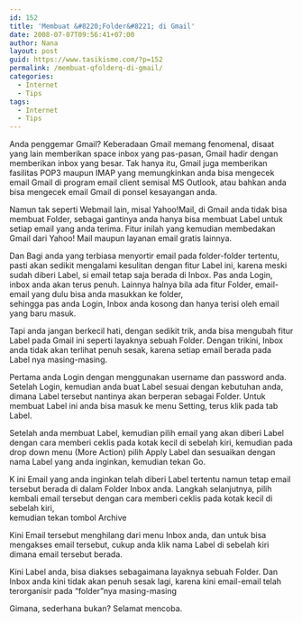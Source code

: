 ```yaml
---
id: 152
title: 'Membuat &#8220;Folder&#8221; di Gmail'
date: 2008-07-07T09:56:41+07:00
author: Nana
layout: post
guid: https://www.tasikisme.com/?p=152
permalink: /membuat-qfolderq-di-gmail/
categories:
  - Internet
  - Tips
tags:
  - Internet
  - Tips
---
```

Anda penggemar Gmail? Keberadaan Gmail memang fenomenal, disaat yang lain memberikan space inbox yang pas-pasan, Gmail hadir dengan memberikan inbox yang besar. Tak hanya itu, Gmail juga memberikan fasilitas POP3 maupun IMAP yang memungkinkan anda bisa mengecek email Gmail di program email client semisal MS Outlook, atau bahkan anda bisa mengecek email Gmail di ponsel kesayangan anda.

Namun tak seperti Webmail lain, misal Yahoo!Mail, di Gmail anda tidak bisa membuat Folder, sebagai gantinya anda hanya bisa membuat Label untuk setiap email yang anda terima. Fitur inilah yang kemudian membedakan Gmail dari Yahoo! Mail maupun layanan email gratis lainnya.

Dan Bagi anda yang terbiasa menyortir email pada folder-folder tertentu, pasti akan sedikit mengalami kesulitan dengan fitur Label ini, karena meski sudah diberi Label, si email tetap saja berada di Inbox. Pas anda Login, inbox anda akan terus penuh. Lainnya halnya bila ada fitur Folder, email-email yang dulu bisa anda masukkan ke folder,  
sehingga pas anda Login, Inbox anda kosong dan hanya terisi oleh email yang baru masuk.

Tapi anda jangan berkecil hati, dengan sedikit trik, anda bisa mengubah fitur Label pada Gmail ini seperti layaknya sebuah Folder. Dengan trikini, Inbox anda tidak akan terlihat penuh sesak, karena setiap email berada pada Label nya masing-masing.

Pertama anda Login dengan menggunakan username dan password anda. Setelah Login, kemudian anda buat Label sesuai dengan kebutuhan anda, dimana Label tersebut nantinya akan berperan sebagai Folder. Untuk membuat Label ini anda bisa masuk ke menu Setting, terus klik pada tab Label.

Setelah anda membuat Label, kemudian pilih email yang akan diberi Label dengan cara memberi ceklis pada kotak kecil di sebelah kiri, kemudian pada drop down menu (More Action) pilih Apply Label dan sesuaikan dengan nama Label yang anda inginkan, kemudian tekan Go.

K ini Email yang anda inginkan telah diberi Label tertentu namun tetap email tersebut berada di dalam Folder Inbox anda. Langkah selanjutnya, pilih kembali email tersebut dengan cara memberi ceklis pada kotak kecil di sebelah kiri,  
kemudian tekan tombol Archive

Kini Email tersebut menghilang dari menu Inbox anda, dan untuk bisa mengakses email tersebut, cukup anda klik nama Label di sebelah kiri dimana email tersebut berada.

Kini Label anda, bisa diakses sebagaimana layaknya sebuah Folder. Dan Inbox anda kini tidak akan penuh sesak lagi, karena kini email-email telah terorganisir pada “folder”nya masing-masing

Gimana, sederhana bukan? Selamat mencoba.